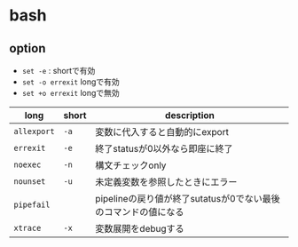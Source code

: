 # bash


## option

* `set -e` : shortで有効
* `set -o errexit` longで有効
* `set +o errexit` longで無効

| long        | short | description                             |
| ---         | ---   | ---                                     |
| `allexport` | `-a`  | 変数に代入すると自動的にexport                      |
| `errexit`   | `-e`  | 終了statusが0以外なら即座に終了                     |
| `noexec`    | `-n`  | 構文チェックonly                              |
| `nounset`   | `-u`  | 未定義変数を参照したときにエラー                        |
| `pipefail`  |       | pipelineの戻り値が終了sutatusが0でない最後のコマンドの値になる |
| `xtrace`    | `-x`  | 変数展開をdebugする                            |
